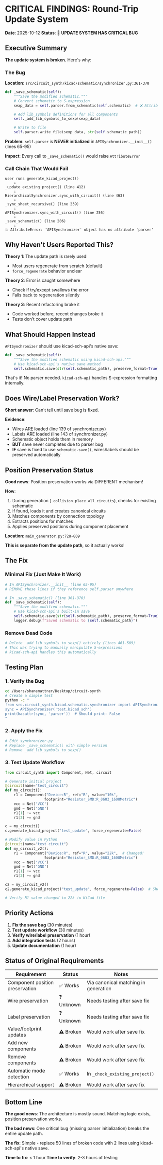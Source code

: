 # CRITICAL FINDINGS: Round-Trip Update System

**Date**: 2025-10-12
**Status**: 🚨 **UPDATE SYSTEM HAS CRITICAL BUG**

## Executive Summary

**The update system is broken.** Here's why:

### The Bug

**Location**: `src/circuit_synth/kicad/schematic/synchronizer.py:361-370`

```python
def _save_schematic(self):
    """Save the modified schematic."""
    # Convert schematic to S-expression
    sexp_data = self.parser.from_schematic(self.schematic)  # ❌ AttributeError: 'APISynchronizer' object has no attribute 'parser'

    # Add lib_symbols definitions for all components
    self._add_lib_symbols_to_sexp(sexp_data)

    # Write to file
    self.parser.write_file(sexp_data, str(self.schematic_path))
```

**Problem**: `self.parser` is **NEVER initialized** in `APISynchronizer.__init__()` (lines 65-95)

**Impact**: Every call to `_save_schematic()` would raise `AttributeError`

### Call Chain That Would Fail

```
user runs generate_kicad_project()
    ↓
_update_existing_project() (line 412)
    ↓
HierarchicalSynchronizer.sync_with_circuit() (line 463)
    ↓
_sync_sheet_recursive() (line 239)
    ↓
APISynchronizer.sync_with_circuit() (line 256)
    ↓
_save_schematic() (line 206)
    ↓
💥 AttributeError: 'APISynchronizer' object has no attribute 'parser'
```

## Why Haven't Users Reported This?

**Theory 1**: The update path is rarely used
- Most users regenerate from scratch (default)
- `force_regenerate` behavior unclear

**Theory 2**: Error is caught somewhere
- Check if try/except swallows the error
- Falls back to regeneration silently

**Theory 3**: Recent refactoring broke it
- Code worked before, recent changes broke it
- Tests don't cover update path

## What Should Happen Instead

`APISynchronizer` should use kicad-sch-api's native save:

```python
def _save_schematic(self):
    """Save the modified schematic using kicad-sch-api."""
    # Use kicad-sch-api's native save method
    self.schematic.save(str(self.schematic_path), preserve_format=True)
```

That's it! No parser needed. `kicad-sch-api` handles S-expression formatting internally.

## Does Wire/Label Preservation Work?

**Short answer**: Can't tell until save bug is fixed.

**Evidence**:
- Wires ARE loaded (line 139 of synchronizer.py)
- Labels ARE loaded (line 143 of synchronizer.py)
- Schematic object holds them in memory
- **BUT** save never completes due to parser bug
- **IF** save is fixed to use `schematic.save()`, wires/labels should be preserved automatically

## Position Preservation Status

**Good news**: Position preservation works via DIFFERENT mechanism!

**How**:
1. During generation (`_collision_place_all_circuits`), checks for existing schematic
2. If found, loads it and creates canonical circuits
3. Matches components by connection topology
4. Extracts positions for matches
5. Applies preserved positions during component placement

**Location**: `main_generator.py:728-809`

**This is separate from the update path**, so it actually works!

## The Fix

### Minimal Fix (Just Make It Work)

```python
# In APISynchronizer.__init__ (line 65-95)
# REMOVE these lines if they reference self.parser anywhere

# In _save_schematic() (line 361-370)
def _save_schematic(self):
    """Save the modified schematic."""
    # Use kicad-sch-api's built-in save
    self.schematic.save(str(self.schematic_path), preserve_format=True)
    logger.debug(f"Saved schematic to {self.schematic_path}")
```

### Remove Dead Code

```python
# Delete _add_lib_symbols_to_sexp() entirely (lines 461-509)
# This was trying to manually manipulate S-expressions
# kicad-sch-api handles this automatically
```

## Testing Plan

### 1. Verify the Bug

```bash
cd /Users/shanemattner/Desktop/circuit-synth
# Create a simple test
python -c "
from src.circuit_synth.kicad.schematic.synchronizer import APISynchronizer
sync = APISynchronizer('test.kicad_sch')
print(hasattr(sync, 'parser'))  # Should print: False
"
```

### 2. Apply the Fix

```bash
# Edit synchronizer.py
# Replace _save_schematic() with simple version
# Remove _add_lib_symbols_to_sexp()
```

### 3. Test Update Workflow

```python
from circuit_synth import Component, Net, circuit

# Generate initial project
@circuit(name="test_circuit")
def my_circuit():
    r1 = Component("Device:R", ref="R", value="10k",
                  footprint="Resistor_SMD:R_0603_1608Metric")
    vcc = Net('VCC')
    gnd = Net('GND')
    r1[1] += vcc
    r1[2] += gnd

c = my_circuit()
c.generate_kicad_project("test_update", force_regenerate=False)

# Modify value in Python
@circuit(name="test_circuit")
def my_circuit_v2():
    r1 = Component("Device:R", ref="R", value="22k",  # Changed!
                  footprint="Resistor_SMD:R_0603_1608Metric")
    vcc = Net('VCC')
    gnd = Net('GND')
    r1[1] += vcc
    r1[2] += gnd

c2 = my_circuit_v2()
c2.generate_kicad_project("test_update", force_regenerate=False)  # Should update

# Verify R1 value changed to 22k in KiCad file
```

## Priority Actions

1. **Fix the save bug** (30 minutes)
2. **Test update workflow** (30 minutes)
3. **Verify wire/label preservation** (1 hour)
4. **Add integration tests** (2 hours)
5. **Update documentation** (1 hour)

## Status of Original Requirements

| Requirement | Status | Notes |
|------------|--------|-------|
| Component position preservation | ✅ Works | Via canonical matching in generation |
| Wire preservation | ❓ Unknown | Needs testing after save fix |
| Label preservation | ❓ Unknown | Needs testing after save fix |
| Value/footprint updates | ⚠️ Broken | Would work after save fix |
| Add new components | ⚠️ Broken | Would work after save fix |
| Remove components | ⚠️ Broken | Would work after save fix |
| Automatic mode detection | ✅ Works | In `_check_existing_project()` |
| Hierarchical support | ⚠️ Broken | Would work after save fix |

## Bottom Line

**The good news**: The architecture is mostly sound. Matching logic exists, position preservation works.

**The bad news**: One critical bug (missing parser initialization) breaks the entire update path.

**The fix**: Simple - replace 50 lines of broken code with 2 lines using kicad-sch-api's native save.

**Time to fix**: < 1 hour
**Time to verify**: 2-3 hours of testing

